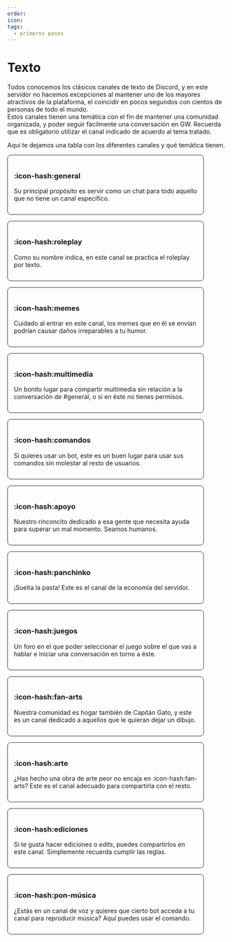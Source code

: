 ```yaml
---
order:
icon:
tags:
  - primeros pasos
---
```


<style>
.masonry {
    display: grid;
    grid-template-columns: repeat(auto-fill, minmax(280px, 1fr));
    grid-gap: 1em;
    grid-auto-rows: min-content;
}

.item {
    border: 1px solid rgb(45, 45, 45);
    border-radius: 8px;
    padding: 1em;
    box-sizing: border-box;
    max-width: 450px;
    word-wrap: break-word;
}
</style>

# Texto

Todos conocemos los clásicos canales de texto de Discord, y en este servidor no hacemos excepciones al mantener uno de los mayores atractivos de la plataforma, el coincidir en pocos segundos con cientos de personas de todo el mundo.<br>
Estos canales tienen una temática con el fin de mantener una comunidad organizada, y poder seguir fácilmente una conversación en GW. Recuerda que es obligatorio utilizar el canal indicado de acuerdo al tema tratado.

Aquí te dejamos una tabla con los diferentes canales y qué temática tienen.

<div class="masonry">
<div class="item">

### :icon-hash:general
Su principal propósito es servir como un chat para todo aquello que no tiene un canal específico.

</div>

<div class="item">

### :icon-hash:roleplay
Como su nombre indica, en este canal se practica el roleplay por texto.

</div>

<div class="item">

### :icon-hash:memes
Cuidado al entrar en este canal, los memes que en él se envían podrían causar daños irreparables a tu humor.

</div>

<div class="item">

### :icon-hash:multimedia
Un bonito lugar para compartir multimedia sin relación a la conversación de #general, o si en éste no tienes permisos.

</div>

<div class="item">

### :icon-hash:comandos
Si quieres usar un bot, este es un buen lugar para usar sus comandos sin molestar al resto de usuarios.

</div>

<div class="item">

### :icon-hash:apoyo
Nuestro rinconcito dedicado a esa gente que necesita ayuda para superar un mal momento. Seamos humanos.

</div>

<div class="item">

### :icon-hash:panchinko
¡Suelta la pasta! Este es el canal de la economía del servidor.

</div>

<div class="item">

### :icon-hash:juegos
Un foro en el que poder seleccionar el juego sobre el que vas a hablar e iniciar una conversación en torno a éste.

</div>

<div class="item">

### :icon-hash:fan-arts
Nuestra comunidad es hogar también de Capitán Gato, y este es un canal dedicado a aquellos que le quieran dejar un dibujo.

</div>

<div class="item">

### :icon-hash:arte
¿Has hecho una obra de arte peor no encaja en :icon-hash:fan-arts? Este es el canal adecuado para compartirla con el resto.

</div>

<div class="item">

### :icon-hash:ediciones
Si te gusta hacer ediciones o *edits*, puedes compartirlos en este canal. Simplemente recuerda cumplir las reglas.

</div>

<div class="item">

### :icon-hash:pon-música
¿Estás en un canal de voz y quieres que cierto bot acceda a tu canal para reproducir música? Aquí puedes usar el comando.

</div>
</div>
